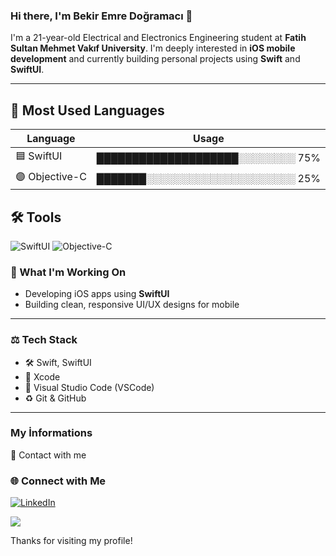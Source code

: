 ### Hi there, I'm Bekir Emre Doğramacı 👋

I'm a 21-year-old Electrical and Electronics Engineering student at **Fatih Sultan Mehmet Vakıf University**. I'm deeply interested in **iOS mobile development** and currently building personal projects using **Swift** and **SwiftUI**.

---
## 🚀 Most Used Languages

| Language     | Usage                        |
|--------------|------------------------------|
| 🟦 SwiftUI     | ████████████████████░░░░░░░░ 75% |
| 🟣 Objective-C | ███████░░░░░░░░░░░░░░░░░░░░░ 25% |

## 🛠️ Tools
![SwiftUI](https://img.shields.io/badge/SwiftUI-FA7343?style=for-the-badge&logo=swift&logoColor=white)
![Objective-C](https://img.shields.io/badge/Objective--C-000000?style=for-the-badge&logo=apple&logoColor=white)


### 🚀 What I'm Working On
- Developing iOS apps using **SwiftUI**
- Building clean, responsive UI/UX designs for mobile

---

### ⚖️ Tech Stack
- 🛠️ Swift, SwiftUI
- 📏 Xcode
- 🧩 Visual Studio Code (VSCode)
- ♻️ Git & GitHub

---


### My İnformations 
📩 Contact with me 
### 🌐 Connect with Me

[![LinkedIn](https://img.shields.io/badge/LinkedIn-0A66C2?style=for-the-badge&logo=linkedin&logoColor=white)](https://www.linkedin.com/in/bekir-emre-doğramacı-67463334a/)
<p align="left">
  <a href="mailto:bekiremredogramaci8@gmail.com">
    <img src="https://img.shields.io/badge/-Email-D14836?style=flat-square&logo=gmail&logoColor=white" />
  </a>
</p>




Thanks for visiting my profile! 
